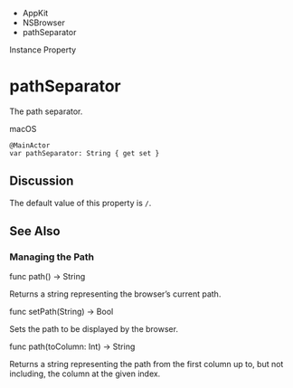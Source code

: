 

- AppKit
- NSBrowser
-  pathSeparator 

Instance Property

# pathSeparator

The path separator.

macOS

``` source
@MainActor
var pathSeparator: String { get set }
```

## Discussion

The default value of this property is `/`.

## See Also

### Managing the Path

func path() -> String

Returns a string representing the browser’s current path.

func setPath(String) -> Bool

Sets the path to be displayed by the browser.

func path(toColumn: Int) -> String

Returns a string representing the path from the first column up to, but not including, the column at the given index.

